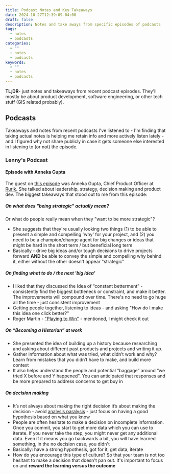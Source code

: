 ```yaml
---
title: Podcast Notes and Key Takeaways
date: 2024-10-27T12:39:09-04:00
draft: false
description: Notes and take aways from specific episodes of podcasts
tags:
  - notes
  - podcasts
categories:
  - ""
  - notes
  - podcasts
keywords:
  - ""
  - notes
  - podcasts
---
```

**TL;DR**- just notes and takeaways from recent podcast episodes. They'll mostly be about product development, software engineering, or other tech stuff (GIS related probably). 
## Podcasts
Takeaways and notes from recent podcasts I've listened to - I'm finding that taking actual notes is helping me retain info and more actively listen lately - and I figured why not share publicly in case it gets someone else interested in listening to (or not) the episode.
### Lenny's Podcast
#### Episode with Anneka Gupta
The guest on [this episode](https://www.lennysnewsletter.com/p/becoming-more-strategic-anneka-gupta) was Anneka Gupta, Chief Product Officer at [Rurik](https://www.rubrik.com/). She talked about leadership, strategy, decision making and product dev.
The biggest takeaways that stood out to me from this episode:
##### On what does "being strategic" actually mean?
Or what do people really mean when they "want to be more strategic"?
- She suggests that they're usually looking two things (1) to be able to present a simple and compelling 'why' for your project, and (2) you need to be a champion/change agent for big changes or ideas that might be hard in the short term / but beneficial long term
- Basically - drive big ideas and/or tough decisions to drive projects forward **AND** be able to convey the simple and compelling why behind it, either without the other doesn't appear "strategic"
##### On finding what to do / the next 'big idea'
- I liked that they discussed the Idea of “constant betterment” - consistently find the biggest bottleneck or constraint, and make it better. The improvements will compound over time. There's no need to go huge all the time - just consistent improvement
- Getting people together, listening to ideas - and asking "How do I make this idea one click better?"
- Roger Martin - ["Playing to Win"](https://hbr.org/books/playing-to-win)  - mentioned, I might check it out
##### On “Becoming a Historian” at work
- She presented the idea of building up a history because researching and asking about different past products and projects and writing it up.
- Gather information about what was tried, what didn’t work and why? Learn from mistakes that you didn’t have to make, and build more context
- It also helps understand the people and potential “baggage” around “we tried X before and Y happened". You can anticipated that responses and be more prepared to address concerns to get buy in
##### On decision making
- It’s not always about making the right decision it’s about making the decision - avoid [analysis paralysis](https://en.wikipedia.org/wiki/Analysis_paralysis) - just focus on having a good hypothesis based on what you know
- People are often hesitate to make a decision on incomplete information. Once you commit, you start to get more data which you can use to iterate. If you never take the step, you might never get any additional data. Even if it means you go backwards a bit, you will have learned something, in the no decision case, you didn't
- Basically: have a strong hypothesis, got for it, get data, iterate
- How do you encourage this type of culture? So that your team is not too hesitant to make a decision that doesn't pan out. It's important to focus on and **reward the learning versus the outcome**